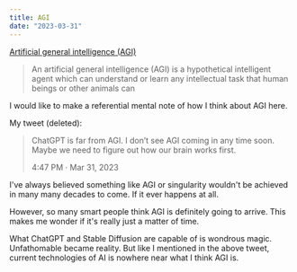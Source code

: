 ```yaml
---
title: AGI
date: "2023-03-31"
---
```


[Artificial general intelligence (AGI)](https://en.wikipedia.org/wiki/Artificial_general_intelligence)

> An artificial general intelligence (AGI) is a hypothetical intelligent agent which can understand or learn any intellectual task that human beings or other animals can

I would like to make a referential mental note of how I think about AGI here.

My tweet (deleted):

> ChatGPT is far from AGI. I don’t see AGI coming in any time soon. Maybe we need to figure out how our brain works first.
>
> 4:47 PM · Mar 31, 2023

I've always believed something like AGI or singularity wouldn't be achieved in many many decades to come. If it ever happens at all.

However, so many smart people think AGI is definitely going to arrive. This makes me wonder if it's really just a matter of time.

What ChatGPT and Stable Diffusion are capable of is wondrous magic. Unfathomable became reality.
But like I mentioned in the above tweet, current technologies of AI is nowhere near what I think AGI is.
